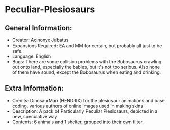 # Peculiar-Plesiosaurs

## General Information:
- Creator: Acinonyx Jubatus
- Expansions Required: EA and MM for certain, but probably all just to be safe.
- Language: English
- Bugs: There are some collision problems with the Bobosaurus crawling out onto land, especially the babies, but it's not too serious. Also none of them have sound, except the Bobosaurus when eating and drinking.

## Extra Information:
- Credits: DinosaurMan (HENDRIX) for the plesiosaur animations and base coding, various authors of online images used in making skins
- Description: A pack of Particularly Peculiar Plesiosaurs, depicted in a new, speculative way.
- Contents: 6 animals and 1 shelter, grouped into their own filter.
